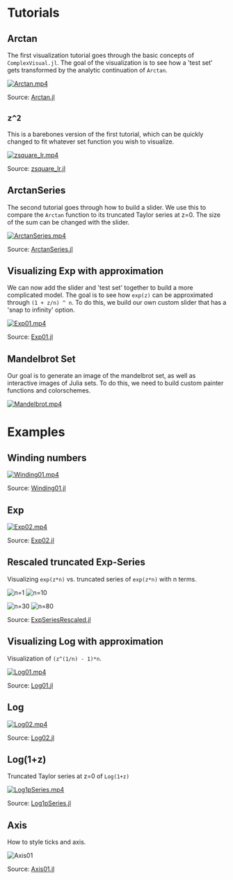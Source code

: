 # Tutorials

## Arctan

The first visualization tutorial goes through the basic concepts of `ComplexVisual.jl`. The goal of the visualization is to see how a 'test set' gets transformed by the analytic continuation of `Arctan`.

[![Arctan.mp4](https://github.com/luchr/ComplexVisualMedia/blob/main/examples/Arctan.png)](https://github.com/luchr/ComplexVisualMedia/blob/main/examples/Arctan.mp4?raw=true "Movie")

Source: [Arctan.jl](./Arctan.jl)

## `z^2`

This is a barebones version of the first tutorial, which can be quickly changed to fit whatever set function you wish to visualize.

[![zsquare_lr.mp4](https://github.com/luchr/ComplexVisualMedia/blob/main/examples/zsquare_lr.png)](https://github.com/luchr/ComplexVisualMedia/blob/main/examples/zsquare_lr.mp4?raw=true "Movie")

Source: [zsquare_lr.jl](./zsquare_lr.jl)

## ArctanSeries

The second tutorial goes through how to build a slider. We use this to compare the `Arctan` function to its truncated Taylor series at z=0. The size of the sum can be changed with the slider. 

[![ArctanSeries.mp4](https://github.com/luchr/ComplexVisualMedia/blob/main/examples/ArctanSeries.png)](https://github.com/luchr/ComplexVisualMedia/blob/main/examples/ArctanSeries.mp4?raw=true "Movie")

Source: [ArctanSeries.jl](./ArctanSeries.jl)

## Visualizing Exp with approximation

We can now add the slider and 'test set' together to build a more complicated model. The goal is to see how `exp(z)` can be approximated through `(1 + z/n) ^ n`. To do this, we build our own custom slider that has a 'snap to infinity' option. 

[![Exp01.mp4](https://github.com/luchr/ComplexVisualMedia/blob/main/examples/Exp01.png)](https://github.com/luchr/ComplexVisualMedia/blob/main/examples/Exp01.mp4?raw=true "Movie")

Source: [Exp01.jl](./Exp01.jl)

## Mandelbrot Set

Our goal is to generate an image of the mandelbrot set, as well as interactive images of Julia sets. To do this, we need to build custom painter functions and colorschemes. 

[![Mandelbrot.mp4](https://github.com/luchr/ComplexVisualMedia/blob/main/examples/Mandelbrot.png)](https://github.com/luchr/ComplexVisualMedia/blob/main/examples/Mandelbrot.mp4?raw=true "Movie")

# Examples

## Winding numbers

[![Winding01.mp4](https://github.com/luchr/ComplexVisualMedia/blob/main/examples/Winding01.png)](https://github.com/luchr/ComplexVisualMedia/blob/main/examples/Winding01.mp4?raw=true "Movie")

Source: [Winding01.jl](./Winding01.jl)

## Exp

[![Exp02.mp4](https://github.com/luchr/ComplexVisualMedia/blob/main/examples/Exp02.png)](https://github.com/luchr/ComplexVisualMedia/blob/main/examples/Exp02.mp4?raw=true "Movie")

Source: [Exp02.jl](./Exp02.jl)

## Rescaled truncated Exp-Series

Visualizing `exp(z*n)` vs. truncated series of `exp(z*n)` with n terms.

![n=1](https://github.com/luchr/ComplexVisualMedia/blob/main/examples/ExpSeriesRescaled_001.png)
![n=10](https://github.com/luchr/ComplexVisualMedia/blob/main/examples/ExpSeriesRescaled_010.png)

![n=30](https://github.com/luchr/ComplexVisualMedia/blob/main/examples/ExpSeriesRescaled_030.png)
![n=80](https://github.com/luchr/ComplexVisualMedia/blob/main/examples/ExpSeriesRescaled_080.png)

Source: [ExpSeriesRescaled.jl](./ExpSeriesRescaled.jl)

## Visualizing Log with approximation

Visualization of `(z^(1/n) - 1)*n`.

[![Log01.mp4](https://github.com/luchr/ComplexVisualMedia/blob/main/examples/Log01.png)](https://github.com/luchr/ComplexVisualMedia/blob/main/examples/Log01.mp4?raw=true "Movie")

Source: [Log01.jl](./Log01.jl)

## Log

[![Log02.mp4](https://github.com/luchr/ComplexVisualMedia/blob/main/examples/Log02.png)](https://github.com/luchr/ComplexVisualMedia/blob/main/examples/Log02.mp4?raw=true "Movie")

Source: [Log02.jl](./Log02.jl)

## Log(1+z)

Truncated Taylor series at z=0 of `Log(1+z)`

[![Log1pSeries.mp4](https://github.com/luchr/ComplexVisualMedia/blob/main/examples/Log1pSeries.png)](https://github.com/luchr/ComplexVisualMedia/blob/main/examples/Log1pSeries.mp4?raw=true "Movie")

Source: [Log1pSeries.jl](./Log1pSeries.jl)

## Axis

How to style ticks and axis.

![Axis01](https://github.com/luchr/ComplexVisualMedia/blob/main/examples/Axis01.png)

Source: [Axis01.jl](./Axis01.jl)
